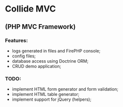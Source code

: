 Collide MVC
===========

(PHP MVC Framework)
-------------------

### Features:

- logs generated in files and FirePHP console;
- config files;
- database access using Doctrine ORM;
- CRUD demo application;

### TODO:

- implement HTML form generator and form validation;
- implement HTML table generator;
- implement support for jQuery (helpers);
